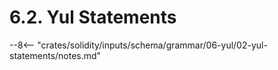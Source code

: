 <!-- This file is generated automatically by infrastructure scripts. Please don't edit by hand. -->

# 6.2. Yul Statements

--8<-- "crates/solidity/inputs/schema/grammar/06-yul/02-yul-statements/notes.md"
